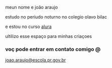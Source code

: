 meun nome e  joão  araujo  

estudo  no periudo noturno
no colegio olavo bilac 

e estou no curso [alura](https://cursos.alura.com.br)

ultilizo esse espaço para minhas criaçoes 

### voç pode entrar em contato comigo @
joao.araujo@escola.pr.gov.br

